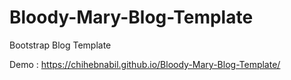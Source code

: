 # Bloody-Mary-Blog-Template
Bootstrap Blog Template

Demo :
https://chihebnabil.github.io/Bloody-Mary-Blog-Template/
